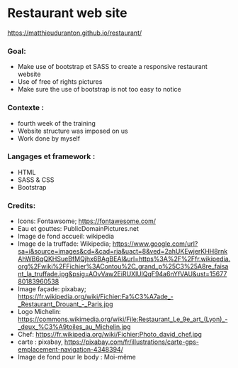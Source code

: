 # Restaurant web site
https://matthieuduranton.github.io/restaurant/


### Goal:
* Make use of bootstrap et SASS to create a responsive restaurant website
* Use of free of rights pictures
* Make sure the use of bootstrap is not too easy to notice

### Contexte :
* fourth week of the training
* Website structure was imposed on us
* Work done by myself

### Langages et framework :
* HTML
* SASS & CSS
* Bootstrap


### Credits:
* Icons: Fontawsome; https://fontawesome.com/
* Eau et gouttes: PublicDomainPictures.net
* Image de fond accueil: wikipedia
* Image de la truffade: Wikipedia; https://www.google.com/url?sa=i&source=images&cd=&cad=rja&uact=8&ved=2ahUKEwjerKHH8rnkAhWB6qQKHSueBfMQjhx6BAgBEAI&url=https%3A%2F%2Ffr.wikipedia.org%2Fwiki%2FFichier%3AContou%2C_grand_p%25C3%25A8re_faisant_la_truffade.jpg&psig=AOvVaw2EiRUXlUlQqF94a6nYfVAU&ust=1567780183960538
* Image façade: pixabay; https://fr.wikipedia.org/wiki/Fichier:Fa%C3%A7ade_-_Restaurant_Drouant_-_Paris.jpg
* Logo Michelin: https://commons.wikimedia.org/wiki/File:Restaurant_Le_9e_art_(Lyon)_-_deux_%C3%A9toiles_au_Michelin.jpg
* Chef: https://fr.wikipedia.org/wiki/Fichier:Photo_david_chef.jpg
* carte : pixabay, https://pixabay.com/fr/illustrations/carte-gps-emplacement-navigation-4348394/
* Image de fond pour le body : Moi-même

